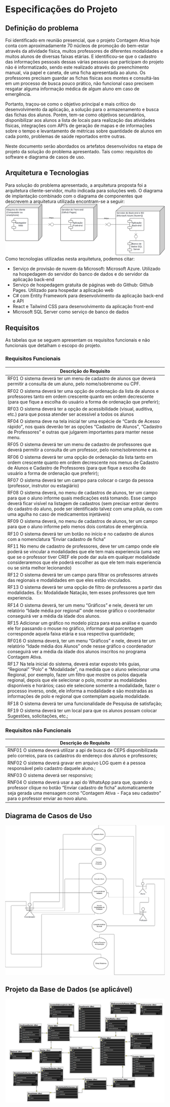 # Especificações do Projeto

## Definição do problema

Foi identificado em reunião presencial, que o projeto Contagem Ativa hoje conta com aproximadamente 70 núcleos de promoção do bem-estar através da atividade física, muitos professores de diferentes modalidades e muitos alunos de diversas faixas etárias. E identificou-se que o cadastro das informações pessoais dessas várias pessoas que participam do projeto não é informatizado, sendo este realizado através do preenchimento manual, via papel e caneta, de uma ficha apresentada ao aluno. Os professores precisam guardar as fichas físicas aos montes e consultá-las em um processo de busca pouco prático, não funcional caso precisem resgatar alguma informação médica de algum aluno em caso de emergência.  

Portanto, traçou-se como o objetivo principal e mais crítico do desenvolvimento da aplicação, a solução para o armazenamento e busca das fichas dos alunos. Porém, tem-se como objetivos secundários, disponibilizar aos alunos a lista de locais para realização das atividades físicas, integrações com API’s de geração de mapas e de informações sobre o tempo e levantamento de métricas sobre quantidade de alunos em cada ponto, problemas de saúde reportados entre outras. 

Neste documento serão abordados os artefatos desenvolvidos na etapa de projeto da solução do problema apresentado. Tais como: requisitos do software e diagrama de casos de uso.

## Arquitetura e Tecnologias

Para solução do problema apresentado, a arquitetura proposta foi a arquitetura cliente-servidor, muito indicada para soluções web. O diagrama de implantação combinado com o diagrama de componentes que descrevem a arquitetura utilizada encontram-se a seguir:
![Diagrama de implantação combinado com o diagrama de componentes UML](img/Diagrama_de_implantação_Componentes.png)
Como tecnologias utilizadas nesta arquitetura, podemos citar:
* Serviço de provisão de nuvem da Microsoft: Microsoft Azure. Utilizado na hospedagem do servidor do banco de dados e do servidor da aplicação back-end
* Serviço de hospedagem gratuita de páginas web do Github: Github Pages. Utilizado para hospedar a aplicação web
* C# com Entity Framework para desenvolvimento da aplicação back-end e API
* React e Tailwind CSS para desenvolvimento da aplicação front-end
* Microsoft SQL Server como serviço de banco de dados

## Requisitos

As tabelas que se seguem apresentam os requisitos funcionais e não funcionais que detalham o escopo do projeto.

### Requisitos Funcionais

| Descrição do Requisito | 
|-----------------------------------------|
|RF01 O sistema deverá ter um menu de cadastro de alunos que deverá permitir a consulta de um aluno, pelo nome/sobrenome ou CPF. |
|RF02 O sistema deverá ter uma opção de ordenação da lista de alunos e professores tanto em ordem crescente quanto em ordem decrescente (para que fique a escolha do usuário a forma de ordenação que preferir); |
|RF03 O sistema deverá ter a opção de acessibilidade (visual, auditiva, etc.) para que possa atender ser acessível a todos os alunos |
|RF04 O sistema deve na tela inicial ter uma espécie de “Cards de Acesso rápido”, nos quais deverão ter as opções “Cadastro de Alunos”, “Cadastro de Professores” e outras que julgarem importantes para manter nesse menu. |
|RF05 O sistema deverá ter um menu de cadastro de professores que deverá permitir a consulta de um professor, pelo nome/sobrenome e as. |
|RF06 O sistema deverá ter uma opção de ordenação da lista tanto em ordem crescente quanto em ordem decrescente nos menus de Cadastro de Alunos e Cadastro de Professores (para que fique a escolha do usuário a forma de ordenação que preferir); |
|RF07 O sistema deverá ter um campo para colocar o cargo da pessoa (professor, instrutor ou estagiário) |
|RF08 O sistema deverá, no menu de cadastros de alunos, ter um campo para que o aluno informe quais medicações está tomando. Esse campo deverá ficar visível na listagem de cadastros (sem precisar entrar dentro do cadastro do aluno, pode ser identificado talvez com uma pílula, ou com uma agulha no caso de medicamentos injetáveis) |
|RF09 O sistema deverá, no menu de cadastros de alunos, ter um campo para que o aluno informe pelo menos dois contatos de emergência. |
|RF10 O sistema deverá ter um botão no início e no cadastro de alunos com a nomenclatura “Enviar cadastro de ficha” |
|RF11 No menu de cadastro de professores, deve ter um campo onde ele poderá se vincular a modalidades que ele tem mais experiencia (uma vez que se o professor tiver CREF ele pode dar aula em qualquer modalidade consideraremos que ele poderá escolher as que ele tem mais experiencia ou se sinta melhor lecionando) |
|RF12 O sistema deverá ter um campo para filtrar os professores através das regionais e modalidades em que eles estão vinculados. |
|RF13 O sistema deverá ter uma opção de filtro de professores a partir das modalidades. Ex: Modalidade Natação, tem esses professores que tem experiencia. |
|RF14 O sistema deverá, ter um menu “Gráficos” e nele, deverá ter um relatório “Idade média por regional” onde nesse gráfico o coordenador conseguirá ver a média da idade dos alunos. |
|RF15 Adicionar um gráfico no modelo pizza para essa análise e quando ele for passando o mouse no gráfico, informar qual porcentagem corresponde aquela faixa etária e sua respectiva quantidade; |
|RF016 O sistema deverá, ter um menu “Gráficos” e nele, deverá ter um relatório “Idade média dos Alunos” onde nesse gráfico o coordenador conseguirá ver a média da idade dos alunos inscritos no programa Contagem Ativa. |
|RF17 Na tela inicial do sistema, deverá estar exposto três guias, “Regional” “Polo” e “Modalidade”, na medida que o aluno selecionar uma Regional, por exemplo, fazer um filtro que mostre os polos daquela regional, depois que ele selecionar o polo, mostrar as modalidades disponíveis e horários; caso ele selecione somente a modalidade, fazer o processo inverso, onde, ele informa a modalidade e são mostradas as informações de polo e regional que contemplam aquela modalidade. |
|RF18 O sistema deverá ter uma funcionalidade de Pesquisa de satisfação; |
|RF19 O sistema deverá ter um local para que os alunos possam colocar Sugestões, solicitações, etc.; |

### Requisitos não Funcionais

| Descrição do Requisito |
|-------------------------|
| RNF01 O sistema deverá utilizar a api de busca de CEPS disponibilizada pelo correios, para os cadastros do endereço dos alunos e professores;  |
| RNF02 O sistema deverá gravar em arquivo LOG quem é a pessoa responsável pelo cadastro daquele aluno.;   |
| RNF03 O sistema deverá ser responsivo;  |
| RNF04 O sistema deverá usar a api do WhatsApp para que, quando o professor clique no botão “Enviar cadastro de ficha” automaticamente seja gerada uma mensagem como “Contagem Ativa - Faça seu cadastro” para o professor enviar ao novo aluno.  |

## Diagrama de Casos de Uso
![Diagrama de casos de uso](img/Diagrama_casos_de_uso.png)

## Projeto da Base de Dados (se aplicável)
![DER Banco](img/DER.jpeg)
